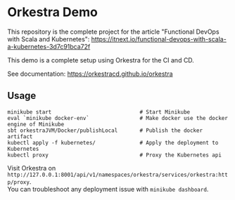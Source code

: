 # Orkestra Demo

This repository is the complete project for the article "Functional DevOps with Scala and Kubernetes":
https://itnext.io/functional-devops-with-scala-a-kubernetes-3d7c91bca72f

This demo is a complete setup using Orkestra for the CI and CD.

See documentation:
https://orkestracd.github.io/orkestra

## Usage

```
minikube start                            # Start Minikube
eval `minikube docker-env`                # Make docker use the docker engine of Minikube
sbt orkestraJVM/Docker/publishLocal       # Publish the docker artifact
kubectl apply -f kubernetes/              # Apply the deployment to Kubernetes
kubectl proxy                             # Proxy the Kubernetes api
```
Visit Orkestra on `http://127.0.0.1:8001/api/v1/namespaces/orkestra/services/orkestra:http/proxy`.  
You can troubleshoot any deployment issue with `minikube dashboard`.

